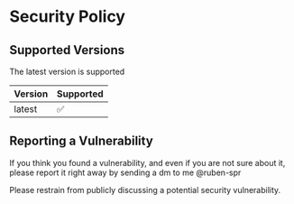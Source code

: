 # Security Policy

## Supported Versions

The latest version is supported

| Version | Supported          |
| ------- | ------------------ |
| latest   | :white_check_mark: |


## Reporting a Vulnerability

If you think you found a vulnerability, and even if you are not sure about it, please report it right away by sending a dm to me @ruben-spr

Please restrain from publicly discussing a potential security vulnerability.
